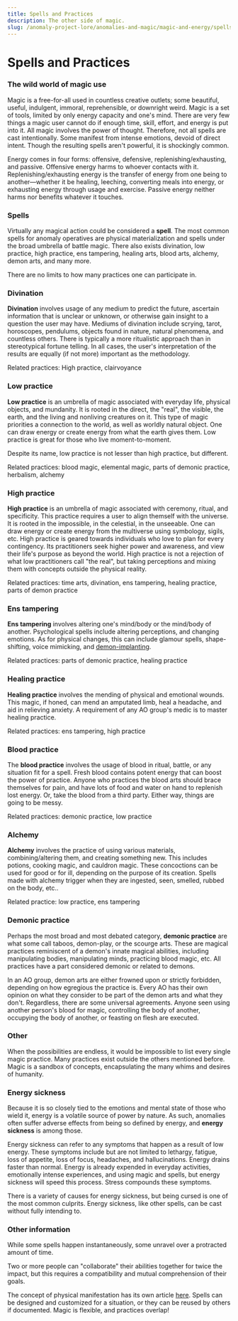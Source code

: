 ```yaml
---
title: Spells and Practices
description: The other side of magic.
slug: /anomaly-project-lore/anomalies-and-magic/magic-and-energy/spells-and-practices
---
```


# Spells and Practices

### The wild world of magic use

Magic is a free-for-all used in countless creative outlets; some beautiful, useful, indulgent, immoral, reprehensible, or downright weird. Magic is a set of tools, limited by only energy capacity and one's mind. There are very few things a magic user cannot do if enough time, skill, effort, and energy is put into it. All magic involves the power of thought. Therefore, not all spells are cast intentionally. Some manifest from intense emotions, devoid of direct intent. Though the resulting spells aren't powerful, it is shockingly common.

Energy comes in four forms: offensive, defensive, replenishing/exhausting, and passive. Offensive energy harms to whoever contacts with it. Replenishing/exhausting energy is the transfer of energy from one being to another—whether it be healing, leeching, converting meals into energy, or exhausting energy through usage and exercise. Passive energy neither harms nor benefits whatever it touches.

### Spells

Virtually any magical action could be considered a **spell**. The most common spells for anomaly operatives are physical materialization and spells under the broad umbrella of battle magic. There also exists divination, low practice, high practice, ens tampering, healing arts, blood arts, alchemy, demon arts, and many more.

There are no limits to how many practices one can participate in.

### Divination

**Divination** involves usage of any medium to predict the future, ascertain information that is unclear or unknown, or otherwise gain insight to a question the user may have. Mediums of divination include scrying, tarot, horoscopes, pendulums, objects found in nature, natural phenomena, and countless others. There is typically a more ritualistic approach than in stereotypical fortune telling. In all cases, the user's interpretation of the results are equally (if not more) important as the methodology.

Related practices: High practice, clairvoyance

### Low practice

**Low practice** is an umbrella of magic associated with everyday life, physical objects, and mundanity. It is rooted in the direct, the "real", the visible, the earth, and the living and nonliving creatures on it. This type of magic priorities a connection to the world, as well as worldly natural object. One can draw energy or create energy from what the earth gives them. Low practice is great for those who live moment-to-moment.

Despite its name, low practice is not lesser than high practice, but different.

Related practices: blood magic, elemental magic, parts of demonic practice, herbalism, alchemy

### High practice

**High practice** is an umbrella of magic associated with ceremony, ritual, and specificity. This practice requires a user to align themself with the universe. It is rooted in the impossible, in the celestial, in the unseeable. One can draw energy or create energy from the multiverse using symbology, sigils, etc. High practice is geared towards individuals who love to plan for every contingency. Its practitioners seek higher power and awareness, and view their life's purpose as beyond the world. High practice is not a rejection of what low practitioners call "the real", but taking perceptions and mixing them with concepts outside the physical reality.

Related practices: time arts, divination, ens tampering, healing practice, parts of demon practice

### Ens tampering

**Ens tampering** involves altering one's mind/body or the mind/body of another. Psychological spells include altering perceptions, and changing emotions. As for physical changes, this can include glamour spells, shape-shifting, voice mimicking, and [demon-implanting](/docs/anomaly-project-lore/anomalies-and-magic/anomalies/demons).

Related practices: parts of demonic practice, healing practice

### Healing practice

**Healing practice** involves the mending of physical and emotional wounds. This magic, if honed, can mend an amputated limb, heal a headache, and aid in relieving anxiety. A requirement of any AO group's medic is to master healing practice.

Related practices: ens tampering, high practice

### Blood practice

The **blood practice** involves the usage of blood in ritual, battle, or any situation fit for a spell. Fresh blood contains potent energy that can boost the power of practice. Anyone who practices the blood arts should brace themselves for pain, and have lots of food and water on hand to replenish lost energy. Or, take the blood from a third party. Either way, things are going to be messy.

Related practices: demonic practice, low practice

### Alchemy

**Alchemy** involves the practice of using various materials, combining/altering them, and creating something new. This includes potions, cooking magic, and cauldron magic. These concoctions can be used for good or for ill, depending on the purpose of its creation. Spells made with alchemy trigger when they are ingested, seen, smelled, rubbed on the body, etc..

Related practice: low practice, ens tampering

### Demonic practice

Perhaps the most broad and most debated category, **demonic practice** are what some call taboos, demon-play, or the scourge arts. These are magical practices reminiscent of a demon's innate magical abilities, including manipulating bodies, manipulating minds, practicing blood magic, etc. All practices have a part considered demonic or related to demons.

In an AO group, demon arts are either frowned upon or strictly forbidden, depending on how egregious the practice is. Every AO has their own opinion on what they consider to be part of the demon arts and what they don't. Regardless, there are some universal agreements. Anyone seen using another person's blood for magic, controlling the body of another, occupying the body of another, or feasting on flesh are executed.

### Other

When the possibilities are endless, it would be impossible to list every single magic practice. Many practices exist outside the others mentioned before. Magic is a sandbox of concepts, encapsulating the many whims and desires of humanity.

### Energy sickness

Because it is so closely tied to the emotions and mental state of those who wield it, energy is a volatile source of power by nature. As such, anomalies often suffer adverse effects from being so defined by energy, and **energy sickness** is among those.

Energy sickness can refer to any symptoms that happen as a result of low energy. These symptoms include but are not limited to lethargy, fatigue, loss of appetite, loss of focus, headaches, and hallucinations. Energy drains faster than normal. Energy is already expended in everyday activities, emotionally intense experiences, and using magic and spells, but energy sickness will speed this process. Stress compounds these symptoms.

There is a variety of causes for energy sickness, but being cursed is one of the most common culprits. Energy sickness, like other spells, can be cast without fully intending to.

### Other information

While some spells happen instantaneously, some unravel over a protracted amount of time.

Two or more people can "collaborate" their abilities together for twice the impact, but this requires a compatibility and mutual comprehension of their goals.

The concept of physical manifestation has its own article [here](/docs/anomaly-project-lore/anomalies-and-magic/magic-and-energy/physical-manifestation).
Spells can be designed and customized for a situation, or they can be reused by others if documented. Magic is flexible, and practices overlap!